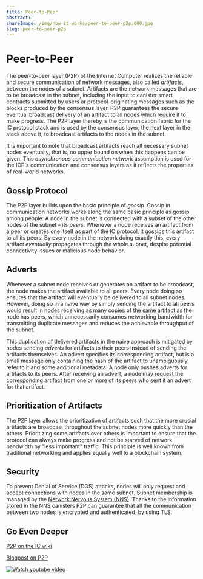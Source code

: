 ```yaml
---
title: Peer-to-Peer
abstract: 
shareImage: /img/how-it-works/peer-to-peer-p2p.600.jpg
slug: peer-to-peer-p2p
---
```


# Peer-to-Peer

The peer-to-peer layer (P2P) of the Internet Computer realizes the reliable and secure communication of network messages, also called *artifacts*, between the nodes of a subnet.
Artifacts are the network messages that are to be broadcast in the subnet,
including the input to canister smart contracts submitted by users or protocol-originating messages such as the blocks produced by the consensus layer.
P2P guarantees the secure eventual broadcast delivery of an artifact to all nodes which require it to make progress.
The P2P layer thereby is the communication fabric for the IC protocol stack and is used by the consensus layer, the next layer in the stack above it, to broadcast artifacts to the nodes in the subnet.

It is important to note that broadcast artifacts reach all necessary subnet nodes eventually, that is, no upper bound on when this happens can be given.
This *asynchronous communication network* assumption is used for the ICP's communication and consensus layers as it reflects the properties of real-world networks.

## Gossip Protocol

The P2P layer builds upon the basic principle of *gossip*.
Gossip in communication networks works along the same basic principle as gossip among people: A node in the subnet is connected with a subset of the other nodes of the subnet – its *peers*.
Whenever a node receives an artifact from a peer or creates one itself as part of the IC protocol, it gossips this artifact to all its peers.
By every node in the network doing exactly this, every artifact *eventually* propagates through the whole subnet, despite potential connectivity issues or malicious node behavior.

## Adverts

Whenever a subnet node receives or generates an artifact to be broadcast, the node makes the artifact available to all peers.
Every node doing so ensures that the artifact will eventually be delivered to all subnet nodes.
However, doing so in a naïve way by simply sending the artifact to all peers would result in nodes receiving as many copies of the same artifact as the node has peers, which unnecessarily consumes networking bandwidth for transmitting duplicate messages and reduces the achievable throughput of the subnet.

This duplication of delivered artifacts in the naïve approach is mitigated by nodes sending *adverts* for artifacts to their peers instead of sending the artifacts themselves.
An advert specifies its corresponding artifact, but is a small message only containing the hash of the artifact to unambiguously refer to it and some additional metadata.
A node only pushes adverts for artifacts to its peers.
After receiving an advert, a node may request the corresponding artifact from one or more of its peers who sent it an advert for that artifact.

## Prioritization of Artifacts

The P2P layer allows the prioritization of artifacts such that the more crucial artifacts are broadcast throughout the subnet nodes more quickly than the others.
Prioritizing some artifacts over others is important to ensure that the protocol can always make progress and not be starved of network bandwidth by "less important" traffic.
This principle is well known from traditional networking and applies equally well to a blockchain system.

## Security
To prevent Denial of Service (DOS) attacks, nodes will only request and accept connections with nodes in
the same subnet. Subnet membership is managed by the [Network Nervous System (NNS)](/how-it-works/#Network-Nervous-System). 
Thanks to the information stored in the NNS canisters P2P can guarantee that all the communication between
two nodes is encrypted and authenticated, by using TLS. 


## Go Even Deeper

[P2P on the IC wiki](https://wiki.internetcomputer.org/wiki/IC_P2P_(peer_to_peer)_layer)

[Blogpost on P2P](https://medium.com/dfinity/secure-scalability-the-internet-computers-peer-to-peer-layer-6662d451f2cc)

[![Watch youtube video](https://i.ytimg.com/vi/HOQb0lKIy9I/maxresdefault.jpg)](https://www.youtube.com/watch?v=HOQb0lKIy9I)
